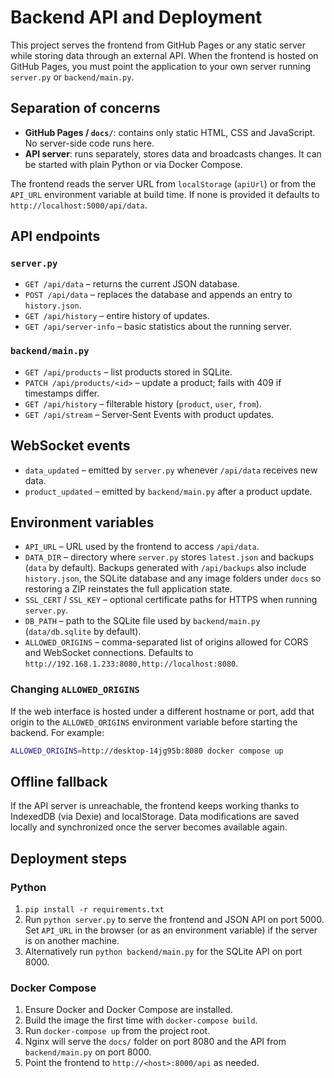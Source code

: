 # Backend API and Deployment

This project serves the frontend from GitHub Pages or any static server while storing data through an external API. When the frontend is hosted on GitHub Pages, you must point the application to your own server running `server.py` or `backend/main.py`.

## Separation of concerns

- **GitHub Pages / `docs/`**: contains only static HTML, CSS and JavaScript. No server-side code runs here.
- **API server**: runs separately, stores data and broadcasts changes. It can be started with plain Python or via Docker Compose.

The frontend reads the server URL from `localStorage` (`apiUrl`) or from the `API_URL` environment variable at build time. If none is provided it defaults to `http://localhost:5000/api/data`.

## API endpoints

### `server.py`

- `GET /api/data` – returns the current JSON database.
- `POST /api/data` – replaces the database and appends an entry to `history.json`.
- `GET /api/history` – entire history of updates.
- `GET /api/server-info` – basic statistics about the running server.

### `backend/main.py`

- `GET /api/products` – list products stored in SQLite.
- `PATCH /api/products/<id>` – update a product; fails with 409 if timestamps differ.
- `GET /api/history` – filterable history (`product`, `user`, `from`).
- `GET /api/stream` – Server‑Sent Events with product updates.

## WebSocket events

- `data_updated` – emitted by `server.py` whenever `/api/data` receives new data.
- `product_updated` – emitted by `backend/main.py` after a product update.

## Environment variables

- `API_URL` – URL used by the frontend to access `/api/data`.
- `DATA_DIR` – directory where `server.py` stores `latest.json` and backups (`data` by default).
  Backups generated with `/api/backups` also include `history.json`, the SQLite
  database and any image folders under `docs` so restoring a ZIP reinstates the
  full application state.
- `SSL_CERT` / `SSL_KEY` – optional certificate paths for HTTPS when running `server.py`.
- `DB_PATH` – path to the SQLite file used by `backend/main.py` (`data/db.sqlite` by default).
- `ALLOWED_ORIGINS` – comma-separated list of origins allowed for CORS and
  WebSocket connections. Defaults to `http://192.168.1.233:8080,http://localhost:8080`.

### Changing `ALLOWED_ORIGINS`

If the web interface is hosted under a different hostname or port, add that
origin to the `ALLOWED_ORIGINS` environment variable before starting the
backend. For example:

```bash
ALLOWED_ORIGINS=http://desktop-14jg95b:8080 docker compose up
```

## Offline fallback

If the API server is unreachable, the frontend keeps working thanks to IndexedDB (via Dexie) and localStorage. Data modifications are saved locally and synchronized once the server becomes available again.

## Deployment steps

### Python

1. `pip install -r requirements.txt`
2. Run `python server.py` to serve the frontend and JSON API on port 5000.
   Set `API_URL` in the browser (or as an environment variable) if the server is on another machine.
3. Alternatively run `python backend/main.py` for the SQLite API on port 8000.

### Docker Compose

1. Ensure Docker and Docker Compose are installed.
2. Build the image the first time with `docker-compose build`.
3. Run `docker-compose up` from the project root.
4. Nginx will serve the `docs/` folder on port 8080 and the API from `backend/main.py` on port 8000.
5. Point the frontend to `http://<host>:8000/api` as needed.

